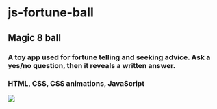 # js-fortune-ball

## Magic 8 ball
### A toy app used for fortune telling and seeking advice. Ask a yes/no question, then it reveals a written answer.
### HTML, CSS, CSS animations, JavaScript

![](https://lh3.googleusercontent.com/QK0AePZwxWzoWzkhhouONiAHdsKynfHIiT9G1vnEmxvuTFORxIsXl4PS2fPMgnbl4P0)
